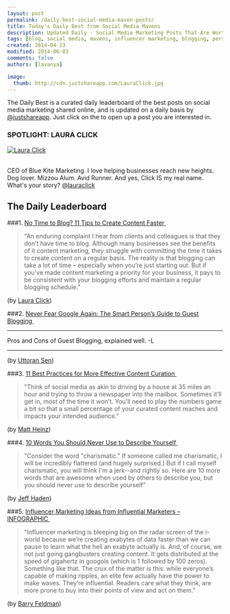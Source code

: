 ```yaml
---
layout: post
permalink: /daily-best-social-media-maven-posts/
title: Today's Daily Best from Social Media Mavens
description: Updated Daily - Social Media Marketing Posts That Are Worth Sharing
tags: [blog, social media, mavens, influencer marketing, blogging, personal branding, content curation, SEO ]
created: 2014-04-23
modified: 2014-06-03
comments: false
authors: [lavanya]

image:
  thumb: http://cdn.justshareapp.com/LauraClick.jpg
---
```


The Daily Best is a curated daily leaderboard of the best posts on social media marketing shared online, and is updated on a daily basis by [@justshareapp](http://twitter.com/justshareapp). Just click on the <i class="icon-link"></i> to open up a post you are interested in.

<div class="article-author-main border-box">
    <h3>SPOTLIGHT: LAURA CLICK</h3>
    <a href="https://twitter.com/lauraclick"><img src="http://cdn.justshareapp.com/LauraClick.jpg" class="bio-photo large" alt="Laura Click"></a>
    <br><br>
<p>CEO of Blue Kite Marketing. I love helping businesses reach new heights. Dog lover. Mizzou Alum. Avid Runner. And yes, Click IS my real name. What's your story? <a href="https://twitter.com/lauraclick">@lauraclick</a> </p>
</div>

## The Daily Leaderboard

###1. [No Time to Blog? 11 Tips to Create Content Faster&nbsp;<i class="icon-link"></i>](http://flybluekite.com/2014/06/02/create-content-faster/)
>"An enduring complaint I hear from clients and colleagues is that they don’t have time to blog. Although many businesses see the benefits of it content marketing, they struggle with committing the time it takes to create content on a regular basis. 
The reality is that blogging can take a lot of time – especially when you’re just starting out. 
But if you’ve made content marketing a priority for your business, it pays to be consistent with your blogging efforts and maintain a regular blogging schedule."

(by [Laura Click](https://twitter.com/lauraclick))


###2.  [Never Fear Google Again: The Smart Person’s Guide to Guest Blogging&nbsp;<i class="icon-link"></i>](http://www.copyblogger.com/safe-guest-blogging/)
***
Pros and Cons of Guest Blogging, explained well.
-L

***

(by [Uttoran Sen](https://twitter.com/uttoransen))


###3. [11 Best Practices for More Effective Content Curation&nbsp;<i class="icon-link"></i>](http://blog.hubspot.com/marketing/best-practices-effective-content-curation)
>"Think of social media as akin to driving by a house at 35 miles an hour and trying to throw a newspaper into the mailbox. Sometimes it’ll get in, most of the time it won’t. You’ll need to play the numbers game a bit so that a small percentage of your curated content reaches and impacts your intended audience."

(by [Matt Heinz](https://twitter.com/HeinzMarketing))


###4. [10 Words You Should Never Use to Describe Yourself&nbsp;<i class="icon-link"></i>](http://www.inc.com/jeff-haden/10-words-you-should-never-use-to-describe-yourself.html)
>"Consider the word "charismatic." If someone called me charismatic, I will be incredibly flattered (and hugely surprised.) But if I call myself charismatic, you will think I'm a jerk--and rightly so. 
Here are 10 more words that are awesome when used by others to describe you, but you should never use to describe yourself"

(by [Jeff Haden](https://twitter.com/jeff_haden))


###5. [Influencer Marketing Ideas from Influential Marketers – INFOGRAPHIC&nbsp;<i class="icon-link"></i>](http://feldmancreative.com/2014/05/influencer-marketing-ideas/)
>"Influencer marketing is bleeping big on the radar screen of the i-world because we’re creating exabytes of data faster than we can pause to learn what the hell an exabyte actually is. And, of course, we not just going gangbusters creating content. It gets distributed at the speed of gigahertz in googols (which is 1 followed by 100 zeros). 
Something like that. 
The crux of the matter is this: while everyone’s capable of making ripples, an elite few actually have the power to make waves. They’re influential. Readers care what they think, are more prone to buy into their points of view and act on them."
 
(by [Barry Feldman](https://twitter.com/FeldmanCreative))
